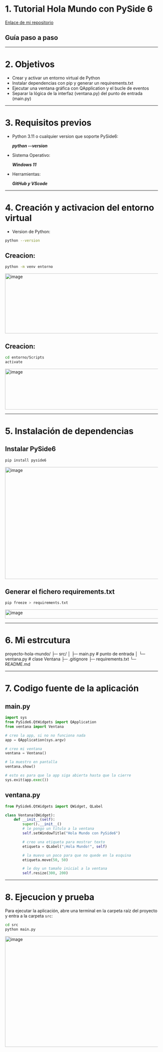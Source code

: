 # 1. Tutorial Hola Mundo con PySide 6
[Enlace de mi repositorio](https://github.com/JoelXD18/desarrollo-de-interfaces)
## Guía paso a paso
---
# 2. Objetivos
- Crear y activar un entorno virtual de Python
- Instalar dependencias con pip y generar un requirements.txt
- Ejecutar una ventana gráfica con QApplication y el bucle de eventos
- Separar la lógica de la interfaz (ventana.py) del punto de entrada (main.py)
---
# 3. Requisitos previos
- Python 3.11 o cualquier version que soporte PySide6:

  ***python --version***

- Sistema Operativo:

  ***Windows 11***

- Herramientas:

  ***GitHub y VScode***
---

# 4. Creación y activacion del entorno virtual

- Version de Python:
```bash
python --version
```
## Creacion:
```bash
python -m venv entorno
```
      
<img width="1465" height="197" alt="image" src="https://github.com/user-attachments/assets/e5b22609-14f4-4ff1-a409-c50da7510181" />



## Creacion:
```bash
cd entorno/Scripts
activate
```

  <img width="847" height="134" alt="image" src="https://github.com/user-attachments/assets/a28bb9ed-1af3-42cb-8053-59f26b65733c" />

---

# 5. Instalación de dependencias

## Instalar PySide6
```bash
pip install pyside6
```
<img width="1294" height="368" alt="image" src="https://github.com/user-attachments/assets/e0f3d719-fb08-4ddd-bb41-9b1f9964834e" />

## Generar el fichero requirements.txt

```bash
pip freeze > requirements.txt
```
<img width="1104" height="30" alt="image" src="https://github.com/user-attachments/assets/02901ffa-dafe-46d7-a4eb-00b35ed38841" />

---

# 6. Mi estrcutura

 proyecto-hola-mundo/
 ├─ src/
 │  ├─ main.py          # punto de entrada
 │  └─ ventana.py       # clase Ventana
 ├─ .gitignore
 ├─ requirements.txt
 └─ README.md

 ---

 # 7. Codigo fuente de la aplicación 

 ## main.py

 ```python
import sys
from PySide6.QtWidgets import QApplication
from ventana import Ventana

# creo la app, si no no funciona nada
app = QApplication(sys.argv)

# creo mi ventana
ventana = Ventana()

# la muestro en pantalla
ventana.show()

# esto es para que la app siga abierta hasta que la cierre
sys.exit(app.exec())
```

## ventana.py
```python
from PySide6.QtWidgets import QWidget, QLabel

class Ventana(QWidget):
    def __init__(self):
        super().__init__()
        # le pongo un titulo a la ventana
        self.setWindowTitle("Hola Mundo con PySide6")

        # creo una etiqueta para mostrar texto
        etiqueta = QLabel("¡Hola Mundo!", self)

        # la muevo un poco para que no quede en la esquina
        etiqueta.move(50, 50)

        # le doy un tamaño inicial a la ventana
        self.resize(300, 200)
```
---

# 8. Ejecucion y prueba

Para ejecutar la aplicación, abre una terminal en la carpeta raíz del proyecto y entra a la carpeta `src`:

```bash
cd src
python main.py
```
<img width="1280" height="364" alt="image" src="https://github.com/user-attachments/assets/72119a02-24d9-48d6-a1da-61e61ac9b01b" />

